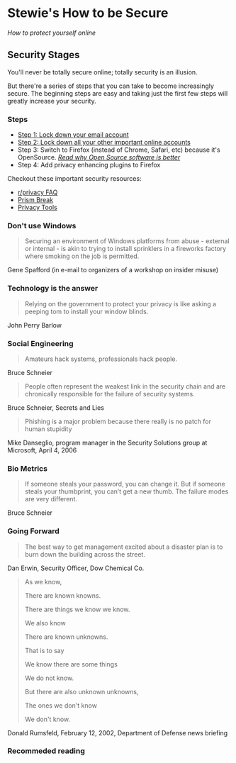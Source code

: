 # Stewie's How to be Secure

*How to protect yourself online*

## Security Stages

You'll never be totally secure online; totally security is an illusion.

But there're a series of steps that you can take to become increasingly secure. The beginning steps are easy and taking just the first few steps will greatly increase your security.

### Steps

* [Step 1:  Lock down your email account](how_to_lock_down_your_email_account.md)
* [Step 2: Lock down all your other important online accounts](how_to_lock_all_your_important_accounts.md)
* Step 3: Switch to Firefox (instead of Chrome, Safari, etc) because it's OpenSource.  [*Read why Open Source software is better*](why_open_source_is_better.md)
* Step 4: Add privacy enhancing plugins to Firefox

Checkout these important security resources:

* [r/privacy FAQ](https://www.reddit.com/r/privacy/wiki/index)
* [Prism Break](https://prism-break.org/en/)
* [Privacy Tools](https://www.privacytools.io/)



### Don't use Windows

> Securing an environment of Windows platforms from abuse - external or internal - is akin to trying to install sprinklers in a fireworks factory where smoking on the job is permitted.

Gene Spafford (in e-mail to organizers of a workshop on insider misuse)

### Technology is the answer

> Relying on the government to protect your privacy is like asking a peeping tom to install your window blinds.

John Perry Barlow

### Social Engineering

> Amateurs hack systems, professionals hack people.

Bruce Schneier

> People often represent the weakest link in the security chain and are chronically responsible for the failure of security systems. 

Bruce Schneier, Secrets and Lies

> Phishing is a major problem because there really is no patch for human stupidity

Mike Danseglio, program manager in the Security Solutions group at Microsoft, April 4, 2006

### Bio Metrics

> If someone steals your password, you can change it. But if someone steals your thumbprint, you can’t get a new thumb. The failure modes are very different.

Bruce Schneier

### Going Forward

> The best way to get management excited about a disaster plan is to burn down the building across the street.

Dan Erwin, Security Officer, Dow Chemical Co.

> As we know,
> 
> There are known knowns.
> 
> There are things we know we know.
> 
> We also know
> 
> There are known unknowns.
> 
> That is to say
> 
> We know there are some things
> 
> We do not know.
> 
> But there are also unknown unknowns,
> 
> The ones we don't know
> 
> We don't know.

Donald Rumsfeld, February 12, 2002, Department of Defense news briefing


### Recommeded reading